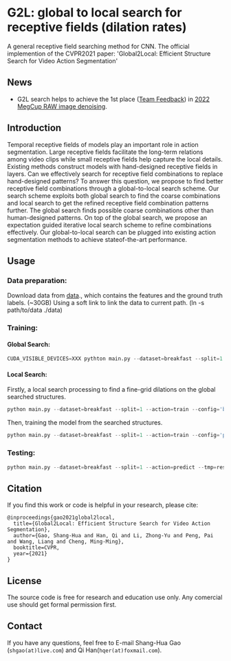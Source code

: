 # G2L: global to local search for receptive fields (dilation rates)

A general receptive field searching method for CNN.
The official implemention of the CVPR2021 paper: 'Global2Local: Efficient Structure Search for Video Action Segmentation'

## News
- G2L search helps to achieve the 1st place ([Team Feedback](https://github.com/hlh981029/megcup-feedback)) in [2022 MegCup RAW image denoising](https://studio.brainpp.com/competition/5?name=2022%20MegCup%20%E7%82%BC%E4%B8%B9%E5%A4%A7%E8%B5%9B&tab=rank).

## Introduction
Temporal receptive fields of models play an important
role in action segmentation. Large receptive fields facilitate
the long-term relations among video clips while small receptive fields help capture the local details. Existing methods construct models with hand-designed receptive fields in
layers. Can we effectively search for receptive field combinations to replace hand-designed patterns? To answer this
question, we propose to find better receptive field combinations through a global-to-local search scheme. Our search
scheme exploits both global search to find the coarse combinations and local search to get the refined receptive field
combination patterns further. The global search finds possible coarse combinations other than human-designed patterns. On top of the global search, we propose an expectation guided iterative local search scheme to refine combinations effectively. Our global-to-local search can be plugged
into existing action segmentation methods to achieve stateof-the-art performance.

## Usage

### Data preparation:
Download data from [data](https://mega.nz/#!O6wXlSTS!wcEoDT4Ctq5HRq_hV-aWeVF1_JB3cacQBQqOLjCIbc8)., which contains the features and the ground truth labels. (~30GB)
Using a soft link to link the data to current path. (ln -s path/to/data ./data)

### Training:
#### Global Search:
```py
CUDA_VISIBLE_DEVICES=XXX pythton main.py --dataset=breakfast --split=1 --action=global --tmp=results_global
```

#### Local Search:
Firstly, a local search processing to find a fine-grid dilations on the global searched structures.
```py
python main.py --dataset=breakfast --split=1 --action=train --config='breakfast_sp1.json' --tmp=results_local
```
Then, training the model from the searched structures.
```py
python main.py --dataset=breakfast --split=1 --action=train --config='path to config (default as 'log/search_config_step30.json')' --tmp=results --finetune=True
```

### Testing:
```py
python main.py --dataset=breakfast --split=1 --action=predict --tmp=results --config=path/to/model_config --pretrain=path/to/model
```
## Citation
If you find this work or code is helpful in your research, please cite:
```
@inproceedings{gao2021global2local,
  title={Global2Local: Efficient Structure Search for Video Action Segmentation},
  author={Gao, Shang-Hua and Han, Qi and Li, Zhong-Yu and Peng, Pai and Wang, Liang and Cheng, Ming-Ming},
  booktitle=CVPR,
  year={2021}
}
```
## License

The source code is free for research and education use only. Any comercial use should get formal permission first.

## Contact
If you have any questions, feel free to E-mail Shang-Hua Gao (`shgao(at)live.com`) and Qi Han(`hqer(at)foxmail.com`).
